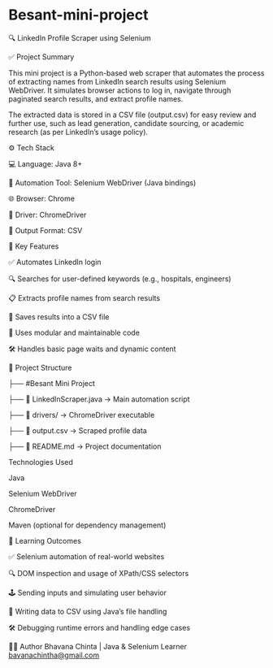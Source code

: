 # Besant-mini-project


🔍 LinkedIn Profile Scraper using Selenium


✅ Project Summary


This mini project is a Python-based web scraper that automates the process of extracting names from LinkedIn search results using Selenium WebDriver. It simulates browser actions to log in, navigate through paginated search results, and extract profile names.

The extracted data is stored in a CSV file (output.csv) for easy review and further use, such as lead generation, candidate sourcing, or academic research (as per LinkedIn’s usage policy).

⚙️ Tech Stack

💻 Language: Java 8+

🧪 Automation Tool: Selenium WebDriver (Java bindings)

🌐 Browser: Chrome

🧭 Driver: ChromeDriver

📄 Output Format: CSV

🔑 Key Features

✅ Automates LinkedIn login

🔍 Searches for user-defined keywords (e.g., hospitals, engineers)

📋 Extracts profile names from search results

💾 Saves results into a CSV file

🧠 Uses modular and maintainable code

🛠️ Handles basic page waits and dynamic content

📁 Project Structure

├── #Besant Mini Project     

├── 📄 LinkedInScraper.java → Main automation script

├── 📁 drivers/ → ChromeDriver executable

├── 📄 output.csv → Scraped profile data

├── 📄 README.md → Project documentation

Technologies Used

Java

Selenium WebDriver

ChromeDriver

Maven (optional for dependency management)

🧪 Learning Outcomes

✅ Selenium automation of real-world websites

🔍 DOM inspection and usage of XPath/CSS selectors

🕹️ Sending inputs and simulating user behavior

📄 Writing data to CSV using Java’s file handling

🛠️ Debugging runtime errors and handling edge cases

👩‍💻 Author Bhavana Chinta | Java & Selenium Learner bavanachintha@gmail.com

